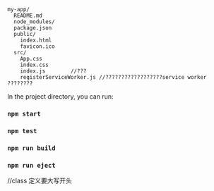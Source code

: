 

```
my-app/
  README.md
  node_modules/
  package.json
  public/
    index.html
    favicon.ico
  src/
    App.css
    index.css
    index.js        //???
    registerServiceWorker.js //??????????????????service worker ????????
```

In the project directory, you can run:

### `npm start`

### `npm test`

### `npm run build`

### `npm run eject`

//class 定义要大写开头